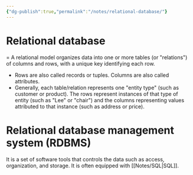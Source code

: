 ```yaml
---
{"dg-publish":true,"permalink":"/notes/relational-database/"}
---
```




# Relational database
 = A relational model organizes data into one or more tables (or "relations") of columns and rows, with a unique key identifying each row. 
 - Rows are also called records or tuples. Columns are also called attributes. 
 - Generally, each table/relation represents one "entity type" (such as customer or product). The rows represent instances of that type of entity (such as "Lee" or "chair") and the columns representing values attributed to that instance (such as address or price).

# Relational database management system (RDBMS)
 It is a set of software tools that controls the data such as access, organization, and storage. 
 It is often equipped with [[Notes/SQL\|SQL]]. 